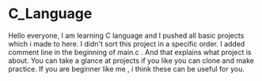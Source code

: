 # C_Language

Hello everyone,
I am learning C language and I pushed all basic projects which i made to here. I didn't sort this project in a specific order. I added comment line in the beginning of main.c .
And that explains what project is about. You can take a glance at projects if you like you can clone and make practice. If you are beginner like me , i think these can be useful for you.

